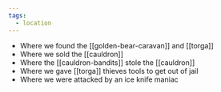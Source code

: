 ```yaml
---
tags:
  - location
---
```


* Where we found the [[golden-bear-caravan]] and [[torga]]
* Where we sold the [[cauldron]]
* Where the [[cauldron-bandits]] stole the [[cauldron]]
* Where we gave [[torga]] thieves tools to get out of jail
* Where we were attacked by an ice knife maniac